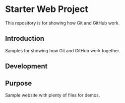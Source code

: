 # Starter Web Project

This repository is for showing how Git and GitHub work.

## Introduction

Samples for showing how Git and GitHub work together.

## Development

## Purpose

Sample website with plenty of files for demos.